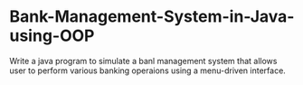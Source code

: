 # Bank-Management-System-in-Java-using-OOP
Write a java program to simulate a banl management system that allows user to perform various banking operaions using a menu-driven interface.
